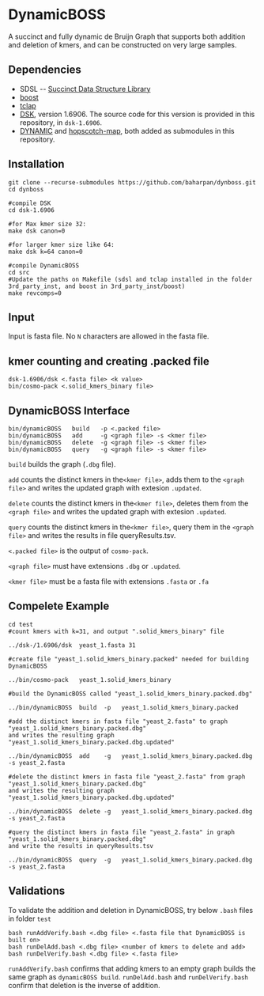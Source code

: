 # DynamicBOSS
A succinct and fully dynamic de Bruijn Graph that supports both addition and deletion of kmers, and can be constructed on very large samples.

## Dependencies
- SDSL -- [Succinct Data Structure Library](https://github.com/simongog/sdsl-lite)
- [boost](https://github.com/boostorg/boost)
- [tclap](http://tclap.sourceforge.net/)
- [DSK](https://github.com/GATB/dsk), version 1.6906. The source code for this version is provided in this repository, in `dsk-1.6906`.
- [DYNAMIC](https://github.com/xxsds/DYNAMIC) and [hopscotch-map](https://github.com/Tessil/hopscotch-map), both added as submodules   in this repository. 

## Installation
```
git clone --recurse-submodules https://github.com/baharpan/dynboss.git 
cd dynboss

#compile DSK
cd dsk-1.6906

#for Max kmer size 32:
make dsk canon=0

#for larger kmer size like 64:
make dsk k=64 canon=0

#compile DynamicBOSS
cd src
#Update the paths on Makefile (sdsl and tclap installed in the folder 3rd_party_inst, and boost in 3rd_party_inst/boost)
make revcomps=0
```
## Input
Input is fasta file. No `N` characters are allowed in the fasta file.  
## kmer counting and creating .packed file
```
dsk-1.6906/dsk <.fasta file> <k value>
bin/cosmo-pack <.solid_kmers_binary file>
```
## DynamicBOSS Interface
```
bin/dynamicBOSS   build   -p <.packed file>
bin/dynamicBOSS   add     -g <graph file> -s <kmer file>
bin/dynamicBOSS   delete  -g <graph file> -s <kmer file>
bin/dynamicBOSS   query   -g <graph file> -s <kmer file>
```
`build` builds the graph (`.dbg` file).

`add` counts the distinct kmers in the`<kmer file>`, adds them to the `<graph file>` and writes the updated graph with extesion `.updated`.

`delete` counts the distinct kmers in the`<kmer file>`, deletes them from the `<graph file>` and writes the updated graph with extesion `.updated`.

`query` counts the distinct kmers in the`<kmer file>`, query them in the `<graph file>` and writes the results in file queryResults.tsv.

`<.packed file>` is the output of `cosmo-pack`.

`<graph file>` must have extensions `.dbg` or `.updated`.

`<kmer file>` must be a fasta file with extensions `.fasta` or `.fa`

## Compelete Example
```
cd test
#count kmers with k=31, and output ".solid_kmers_binary" file

../dsk-/1.6906/dsk  yeast_1.fasta 31

#create file "yeast_1.solid_kmers_binary.packed" needed for building DynamicBOSS

../bin/cosmo-pack   yeast_1.solid_kmers_binary

#build the DynamicBOSS called "yeast_1.solid_kmers_binary.packed.dbg"

../bin/dynamicBOSS  build  -p   yeast_1.solid_kmers_binary.packed

#add the distinct kmers in fasta file "yeast_2.fasta" to graph "yeast_1.solid_kmers_binary.packed.dbg" 
and writes the resulting graph "yeast_1.solid_kmers_binary.packed.dbg.updated"

../bin/dynamicBOSS  add    -g   yeast_1.solid_kmers_binary.packed.dbg -s yeast_2.fasta

#delete the distinct kmers in fasta file "yeast_2.fasta" from graph "yeast_1.solid_kmers_binary.packed.dbg" 
and writes the resulting graph "yeast_1.solid_kmers_binary.packed.dbg.updated"

../bin/dynamicBOSS  delete -g   yeast_1.solid_kmers_binary.packed.dbg -s yeast_2.fasta

#query the distinct kmers in fasta file "yeast_2.fasta" in graph "yeast_1.solid_kmers_binary.packed.dbg" 
and write the results in queryResults.tsv

../bin/dynamicBOSS  query  -g   yeast_1.solid_kmers_binary.packed.dbg -s yeast_2.fasta
```

## Validations
To validate the addition and deletion in DynamicBOSS, try below `.bash` files in folder `test`

```
bash runAddVerify.bash <.dbg file> <.fasta file that DynamicBOSS is built on>
bash runDelAdd.bash <.dbg file> <number of kmers to delete and add>
bash runDelVerify.bash <.dbg file> <.fasta file>
```
`runAddVerify.bash` confirms that adding kmers to an empty graph builds the same graph as `dynamicBOSS build`.
`runDelAdd.bash` and `runDelVerify.bash` confirm that deletion is the inverse of addition.

